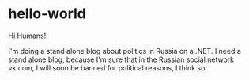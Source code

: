 # hello-world

Hi Humans!

I'm doing a stand alone blog about politics in Russia on a .NET. I need a stand alone blog, because I'm sure that in the Russian social network vk.com, I will soon be banned for political reasons, I think so.
